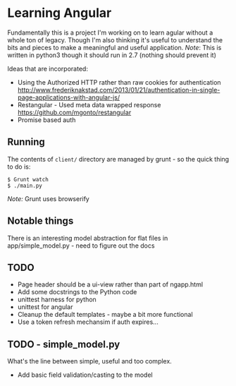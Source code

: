 # Learning Angular

Fundamentally this is a project I'm working on to learn agular without a whole ton of legacy.  Though I'm also thinking
it's useful to understand the bits and pieces to make a meaningful and useful application.  *Note*: This is written in python3
though it should run in 2.7 (nothing should prevent it)

Ideas that are incorporated:

* Using the Authorized HTTP rather than raw cookies for authentication 
    http://www.frederiknakstad.com/2013/01/21/authentication-in-single-page-applications-with-angular-js/
* Restangular - Used meta data wrapped response
    https://github.com/mgonto/restangular
* Promise based auth


## Running

The contents of ``client/`` directory are managed by grunt - so the quick thing to do is:

    $ Grunt watch
    $ ./main.py

*Note:* Grunt uses browserify

## Notable things

There is an interesting model abstraction for flat files in app/simple_model.py - need to figure out the docs


## TODO

* Page header should be a ui-view rather than part of ngapp.html
* Add some docstrings to the Python code
* unittest harness for python
* unittest for angular
* Cleanup the default templates - maybe a bit more functional
* Use a token refresh mechansim if auth expires...


## TODO - simple_model.py

What's the line between simple, useful and too complex.

* Add basic field validation/casting to the model
